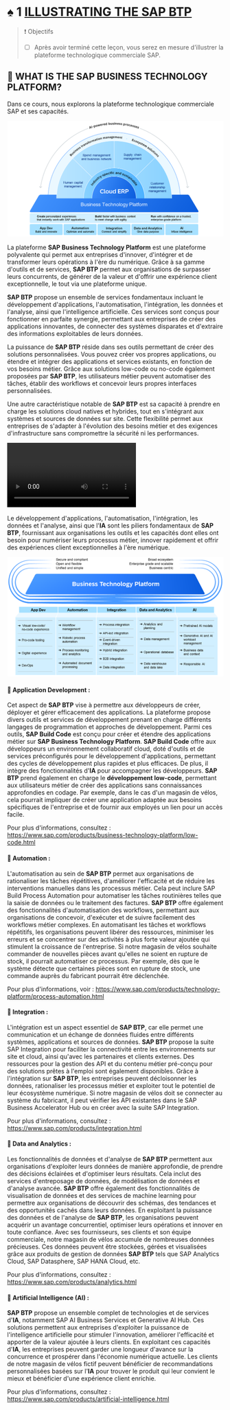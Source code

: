 # ♠ 1 [ILLUSTRATING THE SAP BTP](https://learning.sap.com/learning-journeys/discover-sap-business-technology-platform/illustrating-the-intelligent-sustainable-enterprise_df1d2992-a95a-487a-9a06-7226bebbb11d)

> :exclamation: Objectifs
>
> - [ ] Après avoir terminé cette leçon, vous serez en mesure d’illustrer la plateforme technologique commerciale SAP.

## :closed_book: WHAT IS THE SAP BUSINESS TECHNOLOGY PLATFORM?

Dans ce cours, nous explorons la plateforme technologique commerciale SAP et ses capacités.

![](./RESSOURCES/BTP100_01_U2L1_006.png)

La plateforme **SAP Business Technology Platform** est une plateforme polyvalente qui permet aux entreprises d'innover, d'intégrer et de transformer leurs opérations à l'ère du numérique. Grâce à sa gamme d'outils et de services, **SAP BTP** permet aux organisations de surpasser leurs concurrents, de générer de la valeur et d'offrir une expérience client exceptionnelle, le tout via une plateforme unique.

**SAP BTP** propose un ensemble de services fondamentaux incluant le développement d'applications, l'automatisation, l'intégration, les données et l'analyse, ainsi que l'intelligence artificielle. Ces services sont conçus pour fonctionner en parfaite synergie, permettant aux entreprises de créer des applications innovantes, de connecter des systèmes disparates et d'extraire des informations exploitables de leurs données.

La puissance de **SAP BTP** réside dans ses outils permettant de créer des solutions personnalisées. Vous pouvez créer vos propres applications, ou étendre et intégrer des applications et services existants, en fonction de vos besoins métier. Grâce aux solutions low-code ou no-code également proposées par **SAP BTP**, les utilisateurs métier peuvent automatiser des tâches, établir des workflows et concevoir leurs propres interfaces personnalisées.

Une autre caractéristique notable de **SAP BTP** est sa capacité à prendre en charge les solutions cloud natives et hybrides, tout en s'intégrant aux systèmes et sources de données sur site. Cette flexibilité permet aux entreprises de s'adapter à l'évolution des besoins métier et des exigences d'infrastructure sans compromettre la sécurité ni les performances.

![](./RESSOURCES/Illustrating%20the%20SAP%20BTP.mp4)

Le développement d'applications, l'automatisation, l'intégration, les données et l'analyse, ainsi que l'**IA** sont les piliers fondamentaux de **SAP BTP**, fournissant aux organisations les outils et les capacités dont elles ont besoin pour numériser leurs processus métier, innover rapidement et offrir des expériences client exceptionnelles à l'ère numérique.

![](./RESSOURCES/BTP100_01_U2L1_002.png)

#### :small_red_triangle_down: Application Development :

Cet aspect de **SAP BTP** vise à permettre aux développeurs de créer, déployer et gérer efficacement des applications. La plateforme propose divers outils et services de développement prenant en charge différents langages de programmation et approches de développement. Parmi ces outils, **SAP Build Code** est conçu pour créer et étendre des applications métier sur **SAP Business Technology Platform**. **SAP Build Code** offre aux développeurs un environnement collaboratif cloud, doté d'outils et de services préconfigurés pour le développement d'applications, permettant des cycles de développement plus rapides et plus efficaces. De plus, il intègre des fonctionnalités d'**IA** pour accompagner les développeurs. **SAP BTP** prend également en charge le **développement low-code**, permettant aux utilisateurs métier de créer des applications sans connaissances approfondies en codage. Par exemple, dans le cas d'un magasin de vélos, cela pourrait impliquer de créer une application adaptée aux besoins spécifiques de l'entreprise et de fournir aux employés un lien pour un accès facile.

Pour plus d'informations, consultez : https://www.sap.com/products/business-technology-platform/low-code.html

#### :small_red_triangle_down: Automation :

L'automatisation au sein de **SAP BTP** permet aux organisations de rationaliser les tâches répétitives, d'améliorer l'efficacité et de réduire les interventions manuelles dans les processus métier. Cela peut inclure SAP Build Process Automation pour automatiser les tâches routinières telles que la saisie de données ou le traitement des factures. **SAP BTP** offre également des fonctionnalités d'automatisation des workflows, permettant aux organisations de concevoir, d'exécuter et de suivre facilement des workflows métier complexes. En automatisant les tâches et workflows répétitifs, les organisations peuvent libérer des ressources, minimiser les erreurs et se concentrer sur des activités à plus forte valeur ajoutée qui stimulent la croissance de l'entreprise. Si notre magasin de vélos souhaite commander de nouvelles pièces avant qu'elles ne soient en rupture de stock, il pourrait automatiser ce processus. Par exemple, dès que le système détecte que certaines pièces sont en rupture de stock, une commande auprès du fabricant pourrait être déclenchée.

Pour plus d'informations, voir : https://www.sap.com/products/technology-platform/process-automation.html

#### :small_red_triangle_down: Integration :

L'intégration est un aspect essentiel de **SAP BTP**, car elle permet une communication et un échange de données fluides entre différents systèmes, applications et sources de données. **SAP BTP** propose la suite SAP Integration pour faciliter la connectivité entre les environnements sur site et cloud, ainsi qu'avec les partenaires et clients externes. Des ressources pour la gestion des API et du contenu métier pré-conçu pour des solutions prêtes à l'emploi sont également disponibles. Grâce à l'intégration sur **SAP BTP**, les entreprises peuvent décloisonner les données, rationaliser les processus métier et exploiter tout le potentiel de leur écosystème numérique. Si notre magasin de vélos doit se connecter au système du fabricant, il peut vérifier les API existantes dans le SAP Business Accelerator Hub ou en créer avec la suite SAP Integration.

Pour plus d'informations, consultez : https://www.sap.com/products/integration.html

#### :small_red_triangle_down: Data and Analytics :

Les fonctionnalités de données et d'analyse de **SAP BTP** permettent aux organisations d'exploiter leurs données de manière approfondie, de prendre des décisions éclairées et d'optimiser leurs résultats. Cela inclut des services d'entreposage de données, de modélisation de données et d'analyse avancée. **SAP BTP** offre également des fonctionnalités de visualisation de données et des services de machine learning pour permettre aux organisations de découvrir des schémas, des tendances et des opportunités cachés dans leurs données. En exploitant la puissance des données et de l'analyse de **SAP BTP**, les organisations peuvent acquérir un avantage concurrentiel, optimiser leurs opérations et innover en toute confiance. Avec ses fournisseurs, ses clients et son équipe commerciale, notre magasin de vélos accumule de nombreuses données précieuses. Ces données peuvent être stockées, gérées et visualisées grâce aux produits de gestion de données **SAP BTP** tels que SAP Analytics Cloud, SAP Datasphere, SAP HANA Cloud, etc.

Pour plus d'informations, consultez : https://www.sap.com/products/analytics.html

#### :small_red_triangle_down: Artificial Intelligence (AI) :

**SAP BTP** propose un ensemble complet de technologies et de services d'**IA**, notamment SAP AI Business Services et Generative AI Hub. Ces solutions permettent aux entreprises d'exploiter la puissance de l'intelligence artificielle pour stimuler l'innovation, améliorer l'efficacité et apporter de la valeur ajoutée à leurs clients. En exploitant ces capacités d'**IA**, les entreprises peuvent garder une longueur d'avance sur la concurrence et prospérer dans l'économie numérique actuelle. Les clients de notre magasin de vélos fictif peuvent bénéficier de recommandations personnalisées basées sur l'**IA** pour trouver le produit qui leur convient le mieux et bénéficier d'une expérience client enrichie.

Pour plus d'informations, consultez : https://www.sap.com/products/artificial-intelligence.html
